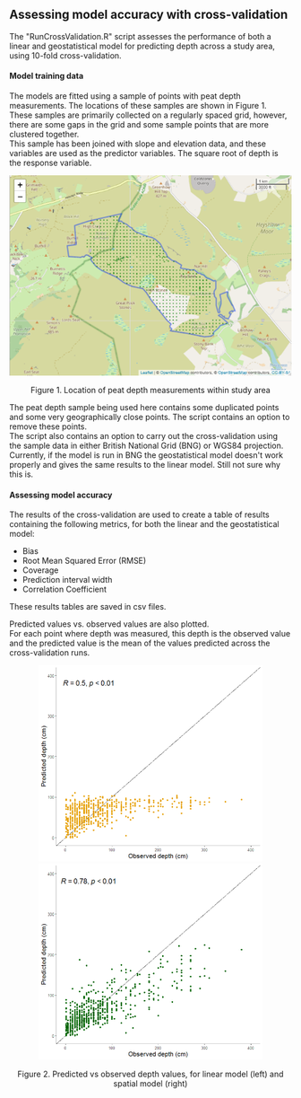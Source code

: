 ## Assessing model accuracy with cross-validation
The "RunCrossValidation.R" script assesses the performance of both a linear and geostatistical model for predicting depth across a study area, using 10-fold cross-validation.

#### Model training data

The models are fitted using a sample of points with peat depth measurements.  The locations of these samples are shown in Figure 1.  
These samples are primarily collected on a regularly spaced grid, however, there are some gaps in the grid and some sample points that are more clustered together.  
This sample has been joined with slope and elevation data, and these variables are used as the predictor variables. The square root of depth is the response variable.   

<p align="center">
<img src="Figs/PeatDepthSample_locations.png" width="700"  title="Full study area outline" />
<p align="center">Figure 1. Location of peat depth measurements within study area <p align="center">

The peat depth sample being used here contains some duplicated points and some very geographically close points. The script contains an option to remove these points.  
The script also contains an option to carry out the cross-validation using the sample data in either British National Grid (BNG) or WGS84 projection. Currently, if the model is run in BNG the geostatistical model doesn't work properly and gives the same results to the linear model. Still not sure why this is.

#### Assessing model accuracy
The results of the cross-validation are used to create a table of results containing the following metrics, for both the linear and the geostatistical model:
* Bias
* Root Mean Squared Error (RMSE)
* Coverage
* Prediction interval width 
* Correlation Coefficient  

These results tables are saved in csv files.

Predicted values vs. observed values are also plotted.  
For each point where depth was measured, this depth is the observed value and the predicted value is the mean of the values predicted across the cross-validation runs.

<p align="center">
<img src="Figs/LM_CV.PNG" width="400"  title="Full study area outline" />
<img src="Figs/SM_CV.PNG" width="400"  title="Full study area outline" />
<p align="center">Figure 2. Predicted vs observed depth values, for linear model (left) and spatial model (right) <p align="center">

